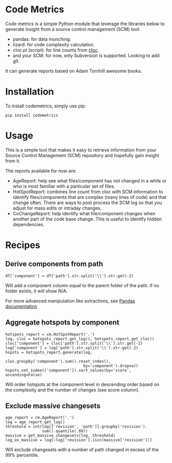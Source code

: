 Code Metrics
============

Code metrics is a simple Python module that leverage the libraries below to 
generate insight from a source control management (SCM) tool:

- pandas: for data munching.
- lizard: for code complexity calculation.
- cloc.pl (script): for line counts from [cloc](http://cloc.sourceforge.net/).
- and your SCM: for now, only Subversion is supported. Looking to add git.

It can generate reports based on Adam Tornhill awesome books.


Installation
============

To install codemetrics, simply use pip:

```pip install codemetrics```


Usage
=====

This is a simple tool that makes it easy to retrieve information from your
Source Control Management (SCM) repository and hopefully gain insight from it.

The reports available for now are:

- AgeReport: help see what files/component has not changed in a while or who
             is most familiar with a particular set of files.
- HotSpotReport: combines line count from cloc with SCM information to identify
                 files/components that are complex (many lines of code) and that
                 change often. There are ways to post process the SCM log so
                 that you adjust for mass edits or intraday changes.
- CoChangeReport: help identify what file/component changes when another part
                  of the code base change. This is useful to identify hidden
                  dependencies.


Recipes
=======

Derive components from path
---------------------------

```
df['component'] = df['path'].str.split('\\').str.get(-2)
```

Will add a component column equal to the parent folder of the path. If no
folder exists, it will show N/A.

For more advanced manipulation like extractions, see [Pandas documentation](https://pandas.pydata.org/pandas-docs/stable/text.html)


Aggregate hotspots by component
-------------------------------

```
hotspots_report = cm.HotSpotReport('.')
log, cloc = hotspots_report.get_log(), hotspots_report.get_cloc()
cloc['component'] = cloc['path'].str.split('\\').str.get(-2)
log['component'] = log['path'].str.split('\\').str.get(-2)
hspots = hotspots_report.generate(log,
                                  cloc.groupby('component').sum().reset_index(),
                                  by='component').dropna()
hspots.set_index(['component']).sort_values(by='score', ascending=False)
```

Will order hotspots at the component level in descending order based on the 
complexity and the number of changes (see score column).

Exclude massive changesets
--------------------------

```
age_report = cm.AgeReport('.')
log = age_report.get_log()
threshold = int(log[['revision', 'path']].groupby('revision').
                sum().quantile(.99))
massive = get_massive_changesets(log, threshold)
log_ex_massive = log[~log['revision'].isin(massive['revision'])]
```

Will exclude changesets with a number of path changed in excess of the 99%
percentile.

